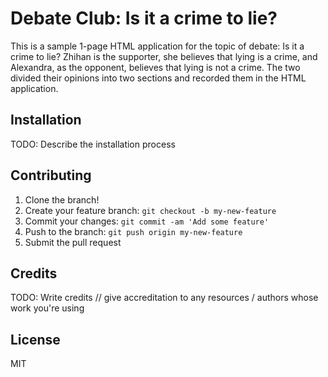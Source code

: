 # Debate Club: Is it a crime to lie?

This is a sample 1-page HTML application for the topic of debate: Is it a crime to lie?
Zhihan is the supporter, she believes that lying is a crime, and Alexandra, as the opponent, believes that lying is not a crime. The two divided their opinions into two sections and recorded them in the HTML application.

## Installation

TODO: Describe the installation process


## Contributing

1. Clone the branch!
2. Create your feature branch: `git checkout -b my-new-feature`
3. Commit your changes: `git commit -am 'Add some feature'`
4. Push to the branch: `git push origin my-new-feature`
5. Submit the pull request


## Credits

TODO: Write credits
// give accreditation to any resources / authors whose work you're using

## License

MIT